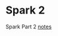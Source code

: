 # Spark 2 

Spark Part 2 [notes](https://drive.google.com/drive/folders/1xfyWWAqFCHdkI0bWuOwquWWGSqHkz1_x?usp=share_link) 